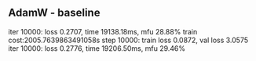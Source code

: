 ## AdamW - baseline
iter 10000: loss 0.2707, time 19138.18ms, mfu 28.88%
train cost:2005.7639863491058s
step 10000: train loss 0.0872, val loss 3.0575
iter 10000: loss 0.2776, time 19206.50ms, mfu 29.46%
